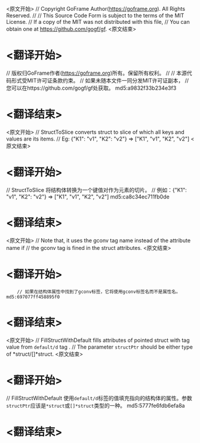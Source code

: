 
<原文开始>
// Copyright GoFrame Author(https://goframe.org). All Rights Reserved.
//
// This Source Code Form is subject to the terms of the MIT License.
// If a copy of the MIT was not distributed with this file,
// You can obtain one at https://github.com/gogf/gf.
<原文结束>

# <翻译开始>
// 版权归GoFrame作者(https://goframe.org)所有。保留所有权利。
//
// 本源代码形式受MIT许可证条款约束。
// 如果未随本文件一同分发MIT许可证副本，
// 您可以在https://github.com/gogf/gf处获取。 md5:a9832f33b234e3f3
# <翻译结束>


<原文开始>
// StructToSlice converts struct to slice of which all keys and values are its items.
// Eg: {"K1": "v1", "K2": "v2"} => ["K1", "v1", "K2", "v2"]
<原文结束>

# <翻译开始>
// StructToSlice 将结构体转换为一个键值对作为元素的切片。
// 例如：{"K1": "v1", "K2": "v2"} => ["K1", "v1", "K2", "v2"] md5:ca8c34ec711fb0de
# <翻译结束>


<原文开始>
		// Note that, it uses the gconv tag name instead of the attribute name if
		// the gconv tag is fined in the struct attributes.
<原文结束>

# <翻译开始>
		// 如果在结构体属性中找到了gconv标签，它将使用gconv标签名而不是属性名。 md5:697077ff458895f0
# <翻译结束>


<原文开始>
// FillStructWithDefault fills  attributes of pointed struct with tag value from `default/d` tag .
// The parameter `structPtr` should be either type of *struct/[]*struct.
<原文结束>

# <翻译开始>
// FillStructWithDefault 使用`default/d`标签的值填充指向的结构体的属性。参数`structPtr`应该是`*struct`或`[]*struct`类型的一种。 md5:5777fe6fdb6efa8a
# <翻译结束>

